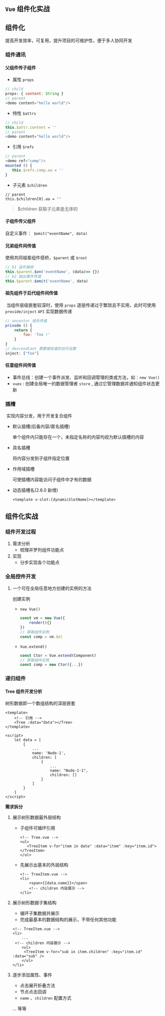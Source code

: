 ##  								`Vue` 组件化实战

## 组件化

提高开发效率，可复用，提升项目的可维护性，便于多人协同开发

### 组件通讯

#### 父组件传子组件

- 属性 `props`  

```js
// child
props: { content: String }
// parent
<demo content="hello world"/>
```

- 特性 `$attrs`

```js
// child
this.$attr.content = ''
// parent
<demo content="hello world"/>
```

- 引用 `$refs`

```js
// parent
<demo ref="comp"/>
mounted () {
   this.$refs.comp.aa = ''
}
```

- 子元素 `$children`

```
// parent
this.$children[0].aa = ''
```

> $children 获取子元素是无序的



#### 子组件传父组件

自定义事件：` $emit("eventName", data)`



#### 兄弟组件间传值

使用共同祖辈组件搭桥，`$parent` 或 `$root`

```js
// b1 监听接收
this.$parent.$on('eventName', (data)=> {})
// b2 抛出事件传值
this.$parent.$emit('eventName', data)
```



#### 祖先组件于后代组件间传值

​	当组件层级嵌套较深时，使用 `props` 逐层传递过于繁琐且不实用，此时可使用  `provide/inject` `API` 实现数据传递

```js
// ancestor 祖先传值
privode () {
    return {
        foo: 'foo !'
    }
}
// descendtant 需要接收值的后代设置
inject: ["foo"]
```



#### 任意组件间传值

- 事件总线：创建一个事件派发、监听和回调管理的类或方法，如：`new Vue()`
- `vuex` :  创建全局唯一的数据管理者 `store` , 通过它管理数据并通知组件状态更新



### 插槽

​	实现内容分发，用于开发复合组件

- 默认插槽(后备内容/匿名插槽)

  单个组件内只能存在一个，未指定名称的内容均视为默认插槽的内容

- 具名插槽

  将内容分发到子组件指定位置

- 作用域插槽

  可使插槽内容能访问子组件中才有的数据

- 动态插槽名(2.6.0 新增)

  ```vue
  <template v-slot:[dynamicSlotName]></template>
  ```

  

## 组件化实战

### 组件开发过程

1. 需求分析
   - 梳理并罗列组件功能点
2. 实现
   - 分步实现各个功能点



### 全局控件开发 

1. 一个可在全局任意地方创建的实例的方法

   创建实例

   - `new Vue()`

     ```js
     const vm = new Vue({
         render(){}
     })
     // 获取组件实例
     const comp = vm.$el
     ```

   - `Vue.extend()`

     ```js
     const Ctor = Vue.extend(Component)
     // 获取组件实例
     const comp = new Ctor({...})
     ```



### 递归组件

#### Tree 组件开发分析

树形数据即一个数组结构的深层嵌套

```vue
<template>
	<!-- 引用 --> 
	<Tree :data="data"></Tree>
</template>

<script>
    let data = [
        {
            ...
            name: 'Node-1',
            children: [
                {
                    ...
                    name: "Node-1-1",
                    children: []
                }
            ]
        }
    ]
</script>
```

**需求拆分**

1. 展示树形数据最外层结构

   - 子组件可循环引用

     ```vue
     <!-- Tree.vue -->
     <ul>
     	<TreeItem v-for"item in data" :data="item" :key="item.id"></TreeItem>
     </ul>
     ```

   - 先展示出基本的外层结构

     ```vue
     <!-- TreeItem.vue -->
     <li>
         <span>{{data.name}}</span>
         <!-- children 内容展示 -->
     </li>
     ```

2. 展示树形数据子集结构

   - 循环子集数据并展示
   - 完成最基本的数据结构的展示，不带任何其他功能

   ```vue
   <!-- TreeItem.vue -->
   <li>
       ...
   	<!-- children 内容展示 -->
       <ul>
       	<TreeItem v-for="sub in item.children" :key="item.id" :data="sub" />
       </ul>
   </li>
   ```

   

3. 逐步添加属性、事件

   - 点击展开折叠方法
   - 节点点击回调
   - `name`  、`children`  配置方式

   ... 等等



